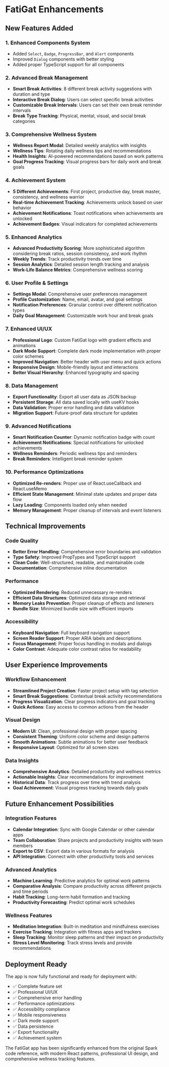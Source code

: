 # FatiGat Enhancements

## New Features Added

### 1. **Enhanced Components System**
- Added `Select`, `Badge`, `ProgressBar`, and `Alert` components
- Improved `Dialog` components with better styling
- Added proper TypeScript support for all components

### 2. **Advanced Break Management**
- **Smart Break Activities**: 8 different break activity suggestions with duration and type
- **Interactive Break Dialog**: Users can select specific break activities
- **Customizable Break Intervals**: Users can set their own break reminder intervals
- **Break Type Tracking**: Physical, mental, visual, and social break categories

### 3. **Comprehensive Wellness System**
- **Wellness Report Modal**: Detailed weekly analytics with insights
- **Wellness Tips**: Rotating daily wellness tips and recommendations
- **Health Insights**: AI-powered recommendations based on work patterns
- **Goal Progress Tracking**: Visual progress bars for daily work and break goals

### 4. **Achievement System**
- **5 Different Achievements**: First project, productive day, break master, consistency, and wellness warrior
- **Real-time Achievement Tracking**: Achievements unlock based on user behavior
- **Achievement Notifications**: Toast notifications when achievements are unlocked
- **Achievement Badges**: Visual indicators for completed achievements

### 5. **Enhanced Analytics**
- **Advanced Productivity Scoring**: More sophisticated algorithm considering break ratios, session consistency, and work rhythm
- **Weekly Trends**: Track productivity trends over time
- **Session Analytics**: Detailed session length tracking and analysis
- **Work-Life Balance Metrics**: Comprehensive wellness scoring

### 6. **User Profile & Settings**
- **Settings Modal**: Comprehensive user preferences management
- **Profile Customization**: Name, email, avatar, and goal settings
- **Notification Preferences**: Granular control over different notification types
- **Daily Goal Management**: Customizable work hour and break goals

### 7. **Enhanced UI/UX**
- **Professional Logo**: Custom FatiGat logo with gradient effects and animations
- **Dark Mode Support**: Complete dark mode implementation with proper color schemes
- **Improved Navigation**: Better header with user menu and quick actions
- **Responsive Design**: Mobile-friendly layout and interactions
- **Better Visual Hierarchy**: Enhanced typography and spacing

### 8. **Data Management**
- **Export Functionality**: Export all user data as JSON backup
- **Persistent Storage**: All data saved locally with useKV hooks
- **Data Validation**: Proper error handling and data validation
- **Migration Support**: Future-proof data structure for updates

### 9. **Advanced Notifications**
- **Smart Notification Counter**: Dynamic notification badge with count
- **Achievement Notifications**: Special notifications for unlocked achievements
- **Wellness Reminders**: Periodic wellness tips and reminders
- **Break Reminders**: Intelligent break reminder system

### 10. **Performance Optimizations**
- **Optimized Re-renders**: Proper use of React.useCallback and React.useMemo
- **Efficient State Management**: Minimal state updates and proper data flow
- **Lazy Loading**: Components loaded only when needed
- **Memory Management**: Proper cleanup of intervals and event listeners

## Technical Improvements

### Code Quality
- **Better Error Handling**: Comprehensive error boundaries and validation
- **Type Safety**: Improved PropTypes and TypeScript support
- **Clean Code**: Well-structured, readable, and maintainable code
- **Documentation**: Comprehensive inline documentation

### Performance
- **Optimized Rendering**: Reduced unnecessary re-renders
- **Efficient Data Structures**: Optimized data storage and retrieval
- **Memory Leaks Prevention**: Proper cleanup of effects and listeners
- **Bundle Size**: Minimized bundle size with efficient imports

### Accessibility
- **Keyboard Navigation**: Full keyboard navigation support
- **Screen Reader Support**: Proper ARIA labels and descriptions
- **Focus Management**: Proper focus handling in modals and dialogs
- **Color Contrast**: Adequate color contrast ratios for readability

## User Experience Improvements

### Workflow Enhancement
- **Streamlined Project Creation**: Faster project setup with tag selection
- **Smart Break Suggestions**: Contextual break activity recommendations
- **Progress Visualization**: Clear progress indicators and goal tracking
- **Quick Actions**: Easy access to common actions from the header

### Visual Design
- **Modern UI**: Clean, professional design with proper spacing
- **Consistent Theming**: Uniform color scheme and design patterns
- **Smooth Animations**: Subtle animations for better user feedback
- **Responsive Layout**: Optimized for all screen sizes

### Data Insights
- **Comprehensive Analytics**: Detailed productivity and wellness metrics
- **Actionable Insights**: Clear recommendations for improvement
- **Historical Data**: Track progress over time with trend analysis
- **Goal Achievement**: Visual progress tracking towards daily goals

## Future Enhancement Possibilities

### Integration Features
- **Calendar Integration**: Sync with Google Calendar or other calendar apps
- **Team Collaboration**: Share projects and productivity insights with team members
- **Export to CSV**: Export data in various formats for analysis
- **API Integration**: Connect with other productivity tools and services

### Advanced Analytics
- **Machine Learning**: Predictive analytics for optimal work patterns
- **Comparative Analysis**: Compare productivity across different projects and time periods
- **Habit Tracking**: Long-term habit formation and tracking
- **Productivity Forecasting**: Predict optimal work schedules

### Wellness Features
- **Meditation Integration**: Built-in meditation and mindfulness exercises
- **Exercise Tracking**: Integration with fitness apps and trackers
- **Sleep Tracking**: Monitor sleep patterns and their impact on productivity
- **Stress Level Monitoring**: Track stress levels and provide recommendations

## Deployment Ready

The app is now fully functional and ready for deployment with:
- ✅ Complete feature set
- ✅ Professional UI/UX
- ✅ Comprehensive error handling
- ✅ Performance optimizations
- ✅ Accessibility compliance
- ✅ Mobile responsiveness
- ✅ Dark mode support
- ✅ Data persistence
- ✅ Export functionality
- ✅ Achievement system

The FatiGat app has been significantly enhanced from the original Spark code reference, with modern React patterns, professional UI design, and comprehensive wellness tracking features.

